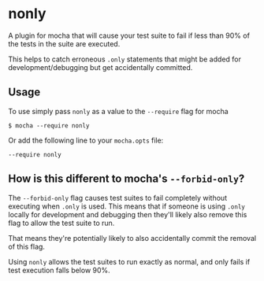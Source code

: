 # nonly

A plugin for mocha that will cause your test suite to fail if less than 90% of the tests in the suite are executed.

This helps to catch erroneous `.only` statements that might be added for development/debugging but get accidentally committed.

## Usage

To use simply pass `nonly` as a value to the `--require` flag for mocha

```
$ mocha --require nonly
```

Or add the following line to your `mocha.opts` file:

```
--require nonly
```

## How is this different to mocha's `--forbid-only`?

The `--forbid-only` flag causes test suites to fail completely without executing when `.only` is used. This means that if someone is using `.only` locally for development and debugging then they'll likely also remove this flag to allow the test suite to run.

That means they're potentially likely to also accidentally commit the removal of this flag.

Using `nonly` allows the test suites to run exactly as normal, and only fails if test execution falls below 90%.
